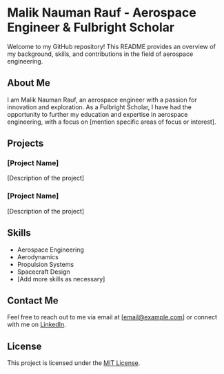 # Malik Nauman Rauf - Aerospace Engineer & Fulbright Scholar

Welcome to my GitHub repository! This README provides an overview of my background, skills, and contributions in the field of aerospace engineering.

## About Me

I am Malik Nauman Rauf, an aerospace engineer with a passion for innovation and exploration. As a Fulbright Scholar, I have had the opportunity to further my education and expertise in aerospace engineering, with a focus on [mention specific areas of focus or interest].

## Projects

### [Project Name]

[Description of the project]

### [Project Name]

[Description of the project]

## Skills

- Aerospace Engineering
- Aerodynamics
- Propulsion Systems
- Spacecraft Design
- [Add more skills as necessary]

## Contact Me

Feel free to reach out to me via email at [email@example.com] or connect with me on [LinkedIn](https://www.linkedin.com/in/maliknaumanrauf/).

## License

This project is licensed under the [MIT License](LICENSE).
